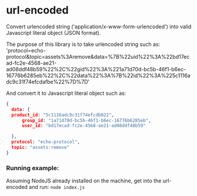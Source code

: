 # url-encoded
Convert urlencoded string ('application/x-www-form-urlencoded') into valid Javascript literal object (JSON format).

The purpose of this library is to take urlencoded string such as: 
'protocol=echo-protocol&topic=assets%3Aremove&data=%7B%22uid%22%3A%22bd17ecad-fc2e-4568-ae21-ad08ddf48b59%22%2C%22gid%22%3A%221a71d70d-bc5b-46f1-b6ec-16776b6285eb%22%2C%22data%22%3A%7B%22id%22%3A%225c1116adc9c31f74efcdafbe%22%7D%7D'

And convert it to Javascript literal object such as: 
```json
{
  data: {
  product_id: "5c1116adc9c31f74efcdb022",
      group_id: "1a71d70d-bc5b-46f1-b6ec-16776b6285eb",
      user_id: "bd17ecad-fc2e-4568-ae21-ad08ddf48b59"

  },
  protocol: "echo-protocol",
  topic: "assets:remove"
}
```

### Running example:
Assuming NodeJS already installed on the machine, get into the url-encoded and run:  ``` node index.js ```
